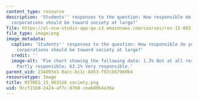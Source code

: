 ```yaml
---
content_type: resource
description: 'Students'' responses to the question: How responsible do you feel that
  corporations should be toward society at large?'
file: https://ol-ocw-studio-app-qa.s3.amazonaws.com/courses/res-15-003-shaping-the-future-of-work-15-662x-spring-2016/9ccf21b82424af7c8760cea600b4a36a_MITRES_15_003S16_society.png
file_type: image/png
image_metadata:
  caption: 'Students'' responses to the question: How responsible do you feel that
    corporations should be toward society at large?'
  credit: ''
  image-alt: 'Pie chart showing the following data: 1.3% Not at all responsible; 35.6%
    Partly responsible; 63.1% Very responsible.'
parent_uid: 234d93e1-0acc-bc1c-8453-f97cb67960b4
resourcetype: Image
title: MITRES_15_003S16_society.png
uid: 9ccf21b8-2424-af7c-8760-cea600b4a36a
---
```

